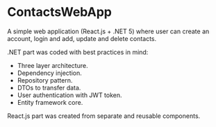 # ContactsWebApp

A simple web application (React.js + .NET 5) where user can create an account, login and add, update and delete contacts.

.NET part was coded with best practices in mind:
- Three layer architecture.
- Dependency injection.
- Repository pattern.
- DTOs to transfer data.
- User authentication with JWT token.
- Entity framework core.

React.js part was created from separate and reusable components.

